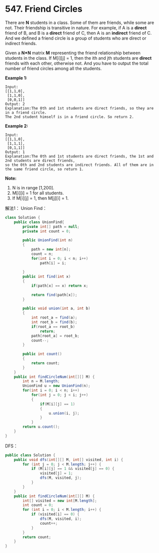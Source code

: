 # 547. Friend Circles



There are **N** students in a class. Some of them are friends, while some are not. Their friendship is transitive in nature. For example, if A is a **direct** friend of B, and B is a **direct** friend of C, then A is an **indirect** friend of C. And we defined a friend circle is a group of students who are direct or indirect friends.

Given a **N\*N** matrix **M** representing the friend relationship between students in the class. If M\[i\]\[j\] = 1, then the ith and jth students are **direct** friends with each other, otherwise not. And you have to output the total number of friend circles among all the students.

**Example 1:**  


```text
Input: 
[[1,1,0],
 [1,1,0],
 [0,0,1]]
Output: 2
Explanation:The 0th and 1st students are direct friends, so they are in a friend circle. 
The 2nd student himself is in a friend circle. So return 2.
```

**Example 2:**  


```text
Input: 
[[1,1,0],
 [1,1,1],
 [0,1,1]]
Output: 1
Explanation:The 0th and 1st students are direct friends, the 1st and 2nd students are direct friends, 
so the 0th and 2nd students are indirect friends. All of them are in the same friend circle, so return 1.
```

**Note:**  


1. N is in range \[1,200\].
2. M\[i\]\[i\] = 1 for all students.
3. If M\[i\]\[j\] = 1, then M\[j\]\[i\] = 1.



解法1： Union Find：

```java
class Solution {
    public class UnionFind{
        private int[] path = null;
        private int count = 0;
        
        public UnionFind(int n)
        {
            path = new int[n];
            count = n;
            for(int i = 0; i < n; i++)
                path[i] = i;
            
        }
        public int find(int x)
        {
            if(path[x] == x) return x;
            
            return find(path[x]);
        }
        
        public void union(int a, int b)
        {
            int root_a = find(a);
            int root_b = find(b);
            if(root_a == root_b)
                return;
            path[root_a] = root_b;
            count--;
        }
        
        public int count()
        {
            return count;
        }
    }
    public int findCircleNum(int[][] M) {
        int n = M.length;
        UnionFind u = new UnionFind(n);
        for(int i = 0; i < n; i++)
            for(int j = 0; j < i; j++)
            {
                if(M[i][j] == 1)
                {
                    u.union(i, j);
                }
            }
        return u.count();
    }
}
```

DFS：

```java
public class Solution {
    public void dfs(int[][] M, int[] visited, int i) {
        for (int j = 0; j < M.length; j++) {
            if (M[i][j] == 1 && visited[j] == 0) {
                visited[j] = 1;
                dfs(M, visited, j);
            }
        }
    }
    public int findCircleNum(int[][] M) {
        int[] visited = new int[M.length];
        int count = 0;
        for (int i = 0; i < M.length; i++) {
            if (visited[i] == 0) {
                dfs(M, visited, i);
                count++;
            }
        }
        return count;
    }
}
```


